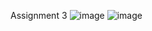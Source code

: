 Assignment 3
![image](https://github.com/user-attachments/assets/796164b6-e229-4d33-8bb9-8001d2173439)
![image](https://github.com/user-attachments/assets/6f6c4cd4-1324-49e3-910b-dd05b7a3bb38)
